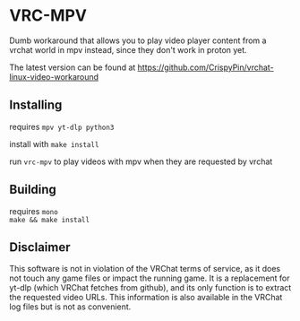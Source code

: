 # VRC-MPV
Dumb workaround that allows you to play video player content from a vrchat world in mpv instead, since they don't work in proton yet.

The latest version can be found at https://github.com/CrispyPin/vrchat-linux-video-workaround

## Installing
requires `mpv yt-dlp python3`

install with `make install`

run `vrc-mpv` to play videos with mpv when they are requested by vrchat

## Building
requires `mono`  
`make && make install`

## Disclaimer
This software is not in violation of the VRChat terms of service, as it does not touch any game files or impact the running game. It is a replacement for yt-dlp (which VRChat fetches from github), and its only function is to extract the requested video URLs. This information is also available in the VRChat log files but is not as convenient.

